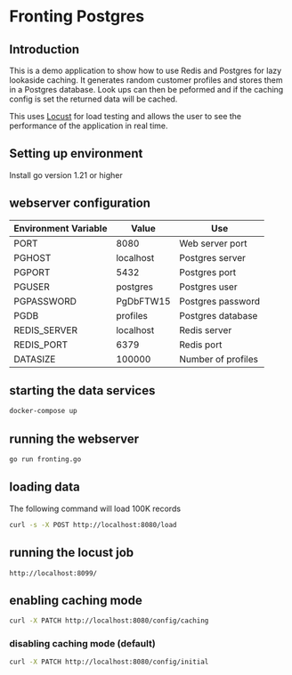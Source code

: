 # Fronting Postgres

## Introduction

This is a demo application to show how to use Redis and Postgres for lazy lookaside caching.
It generates random customer profiles and stores them in a Postgres database.
Look ups can then be peformed and if the caching config is set the returned data will be cached.

This uses [Locust](https://locust.io/) for load testing and allows the user to see the performance of the application in real time.


## Setting up environment

Install go version 1.21 or higher

## webserver configuration

| Environment Variable | Value     | Use                |
|----------------------|-----------|--------------------|
| PORT                 | 8080      | Web server port    |
| PGHOST               | localhost | Postgres server    |
| PGPORT               | 5432      | Postgres port      |
| PGUSER               | postgres  | Postgres user      |
| PGPASSWORD           | PgDbFTW15 | Postgres password  |
| PGDB                 | profiles  | Postgres database  |
| REDIS_SERVER         | localhost | Redis server       |
| REDIS_PORT           | 6379      | Redis port         |
| DATASIZE             | 100000    | Number of profiles |

## starting the data services

```bash
docker-compose up 
```

## running the webserver

```bash
go run fronting.go 
```

## loading data 

The following command will load 100K records

```bash
curl -s -X POST http://localhost:8080/load 
```

## running the locust job

```
http://localhost:8099/
```

## enabling caching mode

```bash
curl -X PATCH http://localhost:8080/config/caching
```

### disabling caching mode (default)

```bash
curl -X PATCH http://localhost:8080/config/initial
```

